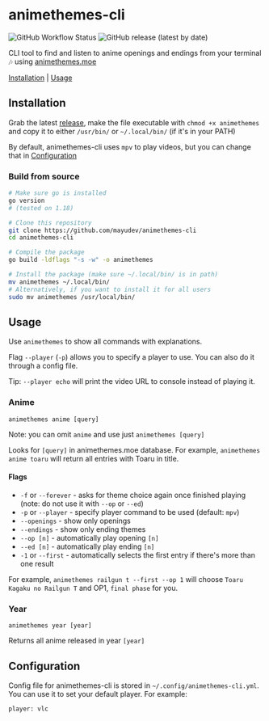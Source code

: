 # animethemes-cli

![GitHub Workflow Status](https://img.shields.io/github/workflow/status/mayudev/animethemes-cli/Go?style=flat-square)
![GitHub release (latest by date)](https://img.shields.io/github/v/release/mayudev/animethemes-cli?style=flat-square)

CLI tool to find and listen to anime openings and endings from your terminal :notes: using [animethemes.moe](https://animethemes.moe/)

[Installation](#installation) | [Usage](#usage)

## Installation

Grab the latest [release](https://github.com/mayudev/animethemes-cli/releases/latest), make the file executable with `chmod +x animethemes` and copy it to either `/usr/bin/` or `~/.local/bin/` (if it's in your PATH)

By default, animethemes-cli uses `mpv` to play videos, but you can change that in [Configuration](#configuration)

### Build from source
```sh
# Make sure go is installed
go version
# (tested on 1.18)

# Clone this repository
git clone https://github.com/mayudev/animethemes-cli
cd animethemes-cli

# Compile the package
go build -ldflags "-s -w" -o animethemes

# Install the package (make sure ~/.local/bin/ is in path)
mv animethemes ~/.local/bin/
# Alternatively, if you want to install it for all users
sudo mv animethemes /usr/local/bin/
```

## Usage

Use `animethemes` to show all commands with explanations.

Flag `--player` (`-p`) allows you to specify a player to use. You can also do it through a config file.

Tip: `--player echo` will print the video URL to console instead of playing it.

### Anime

```
animethemes anime [query]
```

Note: you can omit `anime` and use just `animethemes [query]`

Looks for `[query]` in animethemes.moe database. For example, `animethemes anime toaru` will return all entries with Toaru in title.

#### Flags

- `-f` or `--forever` - asks for theme choice again once finished playing (note: do not use it with `--op` or `--ed`)
- `-p` or `--player` - specify player command to be used (default: `mpv`)
- `--openings` - show only openings
- `--endings` - show only ending themes
- `--op [n]` - automatically play opening `[n]`
- `--ed [n]` - automatically play ending `[n]`
- `-1` or `--first` - automatically selects the first entry if there's more than one result

For example, `animethemes railgun t --first --op 1` will choose `Toaru Kagaku no Railgun T` and OP1, `final phase` for you.

### Year

```
animethemes year [year]
```

Returns all anime released in year `[year]`

## Configuration

Config file for animethemes-cli is stored in `~/.config/animethemes-cli.yml`. You can use it to set your default player. For example:

```
player: vlc
```
